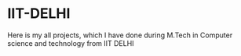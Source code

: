 # IIT-DELHI
Here is my all projects, which I have done during M.Tech in Computer science and technology from IIT DELHI
